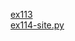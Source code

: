  
<a href='https://gabrielryanft.github.io/learning/cursoemvideo/python/exerciciospython/aula23 funcoes locais/ex113/' target='_blank' rel='next'>ex113</a><br/>
<a href='https://gabrielryanft.github.io/learning/cursoemvideo/python/exerciciospython/aula23 funcoes locais/ex114-site.py/' target='_blank' rel='next'>ex114-site.py</a><br/>
